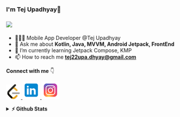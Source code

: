 ### I'm Tej Upadhyay👋      
  <p style="text-align: center;">
    
  ### [![](https://visitcount.itsvg.in/api?id=TejPrakash18&icon=4&color=0)](https://visitcount.itsvg.in) 
  </p>

- 🧑🏽‍💻 Mobile App Developer @Tej Upadhyay
- 💬 Ask me about **Kotlin, Java, MVVM, Android Jetpack, FrontEnd**
- 🌱 I’m currently learning Jetpack Compose, KMP
- 📫 How to reach me **tej22upa.dhyay@gmail.com**

**Connect with me** 👇

<p float="left">
  
  <a href="https://leetcode.com/TejprakashUpadhyay/" title="Redirect to leetcode">
    <img src="/assets/leetcode.png" width="40" alt="leetcode" />
  </a>
  
  <a href="https://www.linkedin.com/in/tejprakash-upadhyay-b62388169/" title="Redirect to LinkedIn">
    <img src="/assets/linkedin (2).png" width="48" alt="LinkedIn" />
  </a>
  
  <a href="https://www.instagram.com/tejupadhyay07" title="Redirect to Instagram">
    <img src="/assets/instagram (2).png" width="48" alt="Instagram" />
  </a>

</p>

<details>	
  <summary><b>⚡ Github Stats</b></summary>
<img height="180em" src="https://github-readme-stats.vercel.app/api?username=TejPrakash18&show_icons=true&locale=en" alt="TejPrakash18" />
<img height="180em" src="https://github-readme-stats.vercel.app/api/top-langs/?username=TejPrakash18&layout=compact"/>
<img align="center" src="https://github-readme-streak-stats.herokuapp.com/?user=tejprakash18&" alt="TejPrakash" />
</details>





